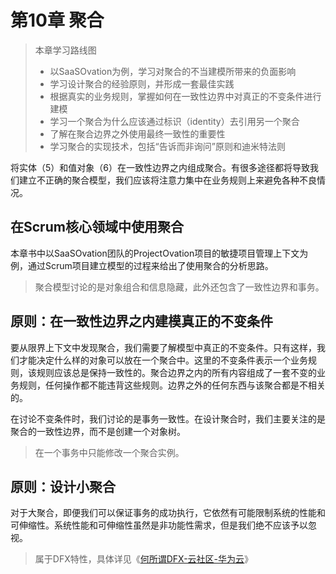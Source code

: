 # 第10章 聚合

> 本章学习路线图
>
> - 以SaaSOvation为例，学习对聚合的不当建模所带来的负面影响
> - 学习设计聚合的经验原则，并形成一套最佳实践
> - 根据真实的业务规则，掌握如何在一致性边界中对真正的不变条件进行建模
> - 学习一个聚合为什么应该通过标识（identity）去引用另一个聚合
> - 了解在聚合边界之外使用最终一致性的重要性
> - 学习聚合的实现技术，包括“告诉而非询问”原则和迪米特法则

将实体（5）和值对象（6）在一致性边界之内组成聚合。有很多途径都将导致我们建立不正确的聚合模型，我们应该将注意力集中在业务规则上来避免各种不良情况。



## 在Scrum核心领域中使用聚合

本章书中以SaaSOvation团队的ProjectOvation项目的敏捷项目管理上下文为例，通过Scrum项目建立模型的过程来给出了使用聚合的分析思路。

> 聚合模型讨论的是对象组合和信息隐藏，此外还包含了一致性边界和事务。



## 原则：在一致性边界之内建模真正的不变条件

要从限界上下文中发现聚合，我们需要了解模型中真正的不变条件。只有这样，我们才能决定什么样的对象可以放在一个聚合中。这里的不变条件表示一个业务规则，该规则应该总是保持一致性的。聚合边界之内的所有内容组成了一套不变的业务规则，任何操作都不能违背这些规则。边界之外的任何东西与该聚合都是不相关的。

在讨论不变条件时，我们讨论的是事务一致性。在设计聚合时，我们主要关注的是聚合的一致性边界，而不是创建一个对象树。

> 在一个事务中只能修改一个聚合实例。



## 原则：设计小聚合

对于大聚合，即便我们可以保证事务的成功执行，它依然有可能限制系统的性能和可伸缩性。系统性能和可伸缩性虽然是非功能性需求，但是我们绝不应该予以忽视。

> 属于DFX特性，具体详见《[何所谓DFX-云社区-华为云](https://bbs.huaweicloud.com/blogs/111852)》





















